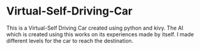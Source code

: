 # Virtual-Self-Driving-Car
This is a Virtual-Self Driving Car created using python and kivy. The AI which is created using this works on its experiences made by itself. I made different levels for the car to reach the destination.
